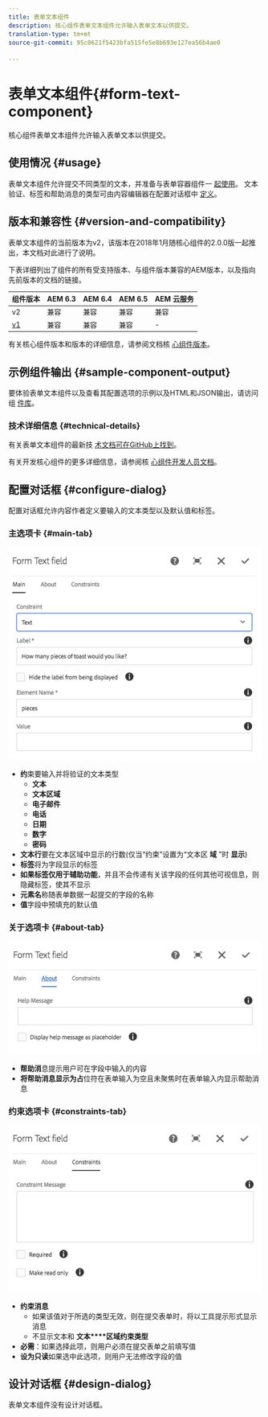 ```yaml
---
title: 表单文本组件
description: 核心组件表单文本组件允许输入表单文本以供提交。
translation-type: tm+mt
source-git-commit: 95c0621f5423bfa515fe5e8b693e127ea56b4ae0

---
```



# 表单文本组件{#form-text-component}

核心组件表单文本组件允许输入表单文本以供提交。

## 使用情况 {#usage}

表单文本组件允许提交不同类型的文本，并准备与表单容器组件一 [起使用](form-container.md)。 文本验证、标签和帮助消息的类型可由内容编辑器在配置对话框中 [定义](#configure-dialog)。

## 版本和兼容性 {#version-and-compatibility}

表单文本组件的当前版本为v2，该版本在2018年1月随核心组件的2.0.0版一起推出，本文档对此进行了说明。

下表详细列出了组件的所有受支持版本、与组件版本兼容的AEM版本，以及指向先前版本的文档的链接。

| 组件版本 | AEM 6.3 | AEM 6.4 | AEM 6.5 | AEM 云服务 |
|--- |--- |--- |--- |---|
| v2 | 兼容 | 兼容 | 兼容 | 兼容 |
| [v1](/help/components/v1/form-text-v1.md) | 兼容 | 兼容 | 兼容 | - |

有关核心组件版本和版本的详细信息，请参阅文档核 [心组件版本](/help/versions.md)。

## 示例组件输出 {#sample-component-output}

要体验表单文本组件以及查看其配置选项的示例以及HTML和JSON输出，请访问组 [件库](https://adobe.com/go/aem_cmp_library_form_text)。

### 技术详细信息 {#technical-details}

有关表单文本组件的最新技 [术文档可在GitHub上找到](https://adobe.com/go/aem_cmp_tech_form_text_v2)。

有关开发核心组件的更多详细信息，请参阅核 [心组件开发人员文档](/help/developing/overview.md)。

## 配置对话框 {#configure-dialog}

配置对话框允许内容作者定义要输入的文本类型以及默认值和标签。

### 主选项卡 {#main-tab}

![](/help/assets/chlimage_1-23.png)

* **约**&#x200B;束要输入并将验证的文本类型
   * **文本**
   * **文本区域**
   * **电子邮件**
   * **电话**
   * **日期**
   * **数字**
   * **密码**
* **文本行**&#x200B;要在文本区域中显示的行数(仅当“约束”设置为“文本区 **域** ”时 **显示**)
* **标签**&#x200B;将为字段显示的标签
* **如果标签仅用于辅助功能**，并且不会传递有关该字段的任何其他可视信息，则隐藏标签，使其不显示
* **元素名**&#x200B;称随表单数据一起提交的字段的名称
* **值**&#x200B;字段中预填充的默认值

### 关于选项卡 {#about-tab}

![](/help/assets/chlimage_1-24.png)

* **帮助消**&#x200B;息提示用户可在字段中输入的内容
* **将帮助消息显示为占**&#x200B;位符在表单输入为空且未聚焦时在表单输入内显示帮助消息

### 约束选项卡 {#constraints-tab}

![](/help/assets/chlimage_1-25.png)

* **约束消息**
   * 如果该值对于所选的类型无效，则在提交表单时，将以工具提示形式显示消息
   * 不显示文本和 **文本****区域约束类型**
* **必需**：如果选择此项，则用户必须在提交表单之前填写值
* **设为只读**&#x200B;如果选中此选项，则用户无法修改字段的值

## 设计对话框 {#design-dialog}

表单文本组件没有设计对话框。
